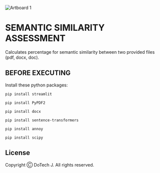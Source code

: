 ![Artboard 1](https://github.com/Estphu/JawadDev/assets/77625791/cf256300-fd98-4245-b7e0-490751ca10f3)
# SEMANTIC SIMILARITY ASSESSMENT

Calculates percentage for semantic similarity between two provided files (pdf, docx, doc).  

## BEFORE EXECUTING

Install these python packages:

```
pip install streamlit
```

```
pip install PyPDF2
```

```
pip install docx
```

```
pip install sentence-transformers
```

```
pip install annoy
```

```
pip install scipy
```
## License

Copyright Ⓒ DoTech J. All rights reserved.